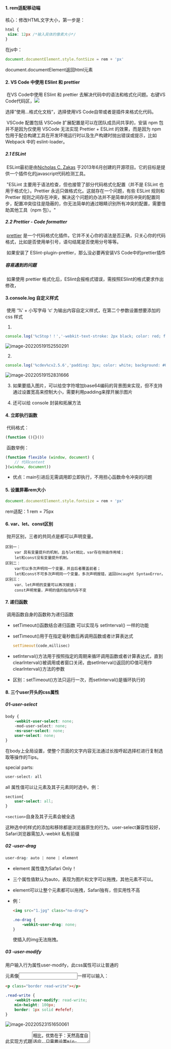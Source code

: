 #### **1. rem适配移动端**

   核心：修改HTML文字大小，第一步是：

   ```css
html {
    size: 12px /*输入具体的像素大小*/
}
   ```

   在js中：

   ```javascript
document.documentElement.style.fontSize = rem + 'px'
   ```

   document.documentElement返回html元素

#### **2. VS Code 中使用 ESlint 和 prettier**

​		在VS Code中使用 ESlint 和 prettier 去解决代码中的语法和格式化问题。右键VS Code代码区，![](前端笔记本.assets/rightclick.png)

选择”使用...格式化文档“，选择使用VS Code自带或者是插件来格式化代码。

​	VSCode 配置包括 VSCode 扩展配置是可以在团队成员间共享的，安装 npm 包并不是因为仅使用 VSCode 无法实现 Prettier + ESLint 的效果，而是因为 npm 包用于配合构建工具在开发环境运行时以及生产构建时抛出错误或提示，比如 Webpack 中的 eslint-loader。

##### 2.1  ESLint

​	ESLint最初是由[Nicholas C. Zakas](http://nczonline.net/) 于2013年6月创建的开源项目。它的目标是提供一个插件化的javascript代码检测工具。

​	"ESLint 主要用于语法检查，但也接管了部分代码格式化配置（并不是 ESLint 也用于格式化）。Prettier 永远只做格式化。这就存在一个问题，有些 ESLint 规则和 Prettier 规则之间存在冲突，解决这个问题的办法并不是简单的将冲突的配置同步，配置冲突往往是隐蔽的，你无法简单的通过眼睛识别所有冲突的配置，需要借助其他工具（npm 包）。"

##### 2.2 Prettier - Code formatter

​	[prettier](https://link.zhihu.com/?target=https%3A//prettier.io/docs/en/index.html) 是一个代码格式化插件。它并不关心你的语法是否正确，只关心你的代码格式，比如是否使用单引号，语句结尾是否使用分号等等。

​	如果安装了 ESlint-plugin-prettier，那么没必要再安装VS Code中的prettier插件

##### 容易遇到的问题

​	如果使用 prettier 格式化后，ESlint会报格式错误，需按照ESlint的格式要求作出修改，

#### 3.console.log 自定义样式

​	使用 ‘%’ + 小写字母 ‘c‘ 为输出内容自定义样式，在第二个参数设置想要添加的 css 样式

1. 

   ```javascript
   console.log('%cStop！！','-webkit-text-stroke: 2px black; color: red; font-size: 50px; font-weight: bold')
   ```

   ![image-20220519152550291](前端笔记本.assets/image-20220519152550291.png)

2. 

   ```javascript
   console.log('%cdev%cv2.5.6','padding: 3px; color: white; background: #023047', 'padding: 3px; color: white; background: #219EBC')
   ```

   ![image-20220519152831666](C:\Users\oringe\AppData\Roaming\Typora\typora-user-images\image-20220519152831666.png)

3. 如果要插入图片，可以给空字符增加base64编码的背景图来实现，但不支持通过设置宽高来控制大小，需要利用padding来撑开展示图片

4. 还可以给 console 封装和拓展方法

#### 4. 立即执行函数

​	代码格式：

```javascript
(function (){}())
```

​	函数举例：

```javascript
(function flexible (window, document) {
    // 代码content
}(window, document))
```

- 优点：main引进后无需调用即立即执行，不用担心函数命令冲突的问题

#### 5. 设置屏幕rem大小

```JavaScript
document.documentElement.style.fontsize = rem + 'px'
```

rem适配：1 rem = 75px

#### 6. var、let、const区别

​	抛开区别，三者的共同点是都可以声明变量。

```
区别一：
	var 具有变量提升的机制，且与let相比，var存在块级作用域；
	let和const没有变量提升机制。
区别二：
	var可以多次声明同一个变量，并且后者覆盖前者；
	let和const不可多次声明同一个变量，多次声明报错，返回Uncaught SyntaxError。
区别三：
	var、let声明的变量可以再次赋值；
	const声明常量，声明的值的指向内存不变
```



#### 7. 递归函数

​	调用函数自身的函数称为递归函数

- setTimeout()函数结合递归函数 可以实现与 setInterval() 一样的功能

- setTimeout()用于在指定毫秒数后再调用函数或者计算表达式

  ```js
  setTimeout(code,millisec)
  ```

- setInterval()方法用于按照指定的周期来循环调用函数或者计算表达式，直到clearInterval()被调用或者窗口关闭，由setInterval()返回的ID值可用作clearInterval()方法的参数

- 区别：setTimeout()方法只运行一次，而setInterval()是循环执行的

#### 8. 三个user开头的css属性

##### 01-user-select

```css
body {
    -webkit-user-select: none;
    -mod-user-select: none;
    -ms-user-select: none;
    user-select: none;
}
```

在body上全局设置，使整个页面的文字内容无法通过长按呼起选择栏进行复制选取等操作的Tips。

special parts:

```css
user-select: all
```

all 属性值可以让元素及其子元素同时选中。例：

```css
section{
    user-select: all;
}
```

`<section>`自身及其子元素会被全选

这种选中的样式的添加和移除都是浏览器原生的行为。user-select兼容性较好，Safari浏览器需加入-webkit 私有前缀

##### 02 -user-drag

```css
user-drag: auto | none | element
```

- element 属性值为Safari Only！

- 三个属性值默认为auto，表现为图片和文字可以拖拽，其他元素不可以。

- element可以让整个元素都可以拖拽，Safari独有，但实用性不高

- 例：

  ```html
  <img src="1.jpg" class="no-drag">
  ```

  ```css
  .no-drag {
      -webkit-user-drag: none;
  }
  ```

  使插入的img无法拖拽。

##### 03 -user-modify

用户输入行为属性user-modify，此css属性可以让普通的<div>元素像<input>一样可以输入：

```html
<p class="border read-write"></p>
```

```css
.read-write {
    -webkit-user-modify: read-write;
    min-height: 100px;
    border: 1px solid #efefef;
}
```

![image-20220523151650061](前端笔记本.assets/image-20220523151650061.png)

此实现方式跟<textarea>相比，优势在于：天然高度自适应，只需要设置min-height最小高度，就可以自动高度自适应。

此外，read-write -支持富文本，这往往不需要，更多的时候希望输入的只是纯文本，则应更改属性值为 read-write-plaintext-only

#### 9. 与滚动有关的CSS属性

##### 01 - scroll Snap

CSS Scroll Snap 是CSS中的一个独立的模块，可以使元素停止滚动时有平滑吸附的效果。容易实现类似Swiper这种交互。可以在移动端随意使用。

| 作用在滚动容器上 | 作用在定位子项上  |
| :--------------: | :---------------: |
| scroll-snap-type | scroll-snap-align |
| scroll-snap-stop |   scroll-margin   |
|  scroll-padding  |                   |



##### 02 - scroll-behavior

该属性可以让滚动容器出现锚点定位，或者JS设置 serollLeft/scrollTop的滚动距离时表现为平滑滚动。在需要平滑滚动的滚动容器元素上写上：

```css
scroll-behavior: smooth
```

即可。演示案例如下：

```html
<div class="box">
    <div class="list"><input id="one" readonly>1</div>
    <div class="list"><input id="two" readonly>2</div>
    <div class="list"><input id="three" readonly>3</div>
    <div class="list"><input id="four" readonly>4</div>
</div>
<div class="link">
    <label class="click" for="one">1</label>
    <label class="click" for="two">2</label>
    <label class="click" for="three">3</label>
    <label class="click" for="four">4</label>
</div>
```

核心CSS如下：

```css
.box {
    width: 20em;
    height: 10em;
    scroll-behavior: smooth;
    overflow: hidden;
}
.list {
    height: 100%;
    background: #ddd;
    text-align: center;
    position: relative;
}
.list > input {
    position: absolute;
    top: 0;
    height: 100%;
    width: 1px;
    border: 0;
    padding: 0;
    margin: 0;
    clip: rect(0 0 0 0);
}
```



##### 03 - overscroll-behavior

滚动嵌套，该属性可以让子元素滚动嵌套时父元素不触发滚动。

```css
overscroll-behavior： auto; /* 默认值 */
overscroll-behavior：contain;
overscroll-behavior：none;

/* 两个属性值，分别表示x方向和y方向 */
overscroll-behavior：auto contain;
```

##### 04 - overflow-anchor

overflow-anchor让内容动态append时自动调整滚动高度，保持当前元素视区不变

```css
overflow-anchor: auto | none;
```

##### 05 - scrollbar-width

滚动条宽度

```css
scrollbar-width: auto | thin | none;
```

- auto 为默认的尺寸，在windows系统下是17px；
- thin 为窄滚动条，在windows系统下是8px；
- none 为无滚动条，宽度为0，但内容依然可以滚动；
- 此属性只在windows下的Firefox浏览器下有效。

##### 06 scrollbar-color

滚动条颜色

```css
scrollbar-color: auto | 滑杆颜色 轨道颜色;
```

```css
.scroll-thin {
    scrollbar-width: thin;
    scrollbar-color: blue red;
}
```

兼容性同scrollbar-width。但Chrome和Safari浏览器有私有的 <u>::webkit-scrolbar</u> 伪元素属性

```css
.scroll::-webkit-scrollbar {
    width: 8px;
    height: 8px;
}
.scroll::-webkit-scrollbar-thunb {
    background-color: #bbb;
}
.scroll::-webkit-scrollbar-track{
    background-color: #ddd;
}
```

##### 07 - scrollbar-gutter

滚动条沟槽，作用是让windows下，滚动条出现的时候，布局稳定，页面不晃动

##### 08 - -webkit-overflow-scrolling

Safari私有，让IOS设备在滚动时有回弹效果。

- 注意，IOS13后，所有可滚动的框架，或者设置overflow滚动的元素默认都是弹性效果

- ```
  -webkit-overflow-scrolling:touch
  ```

  

#### 10. node.js 工具 version/semver规范

[Semantic Version](https://link.jianshu.com/?t=http://semver.org/)是当下被大多数软件/库使用的一套版本命名规范。

[Semver](https://link.jianshu.com/?t=https://github.com/npm/node-semver)是一个专门分析Semantic Version（语义化版本）的工具，“semver”其实就是这两个单词的缩写。Npm使用了该工具来处理版本相关的工作。

semver可以作为一个node模块，同时也可以作为一个命令行工具。功能包括：

- 比较两个版本号的大小
- 验证某个版本号是否合法
- 提取版本号，例如从“=v1.2.1”体取出"1.2.1"
- 分析版本号是否属于某个范围或符合一系列条件
- etc
  + ^1.2.3  表示第一个数字保持不变，后面两个数字保持最新
  + ~1.2.3 表示前面两个版本号不变，第三个保持最新









#### 11. webpack打包 重复依赖的问题

假设有三个子项目，都依赖了element ui，子项目可以独立运行， 主项目依赖三个子项目。

主项目通过webpack打包时文件较大，则应该是element ui被重复依赖了三次。应实现主项目打包时只引入一份element ui。

解决方案有几个：

1. 引用子项目的时候，不要引用打包后的文件（通常为 `import sub1 from 'sub1';`)，而是引用入口文件，比如 `import sub1 from 'sub1/src'`;
2. 子项目 build 的时候使用 chunk 拆分成业务逻辑和依赖，即常见的 app.js 和 vendor.js
3. 子项目 build 不同版本，作为依赖时，将依赖使用 `externals` 避免打包

#### 12. 键值对

键值对（“key=value”）

#### 13. localStorage 

1. 存储复杂数据类型
   本地存储只能存储字符串，无法存储复杂数据类型。需要将复杂数据类型转换成JSON字符串，再存储到本地
2. JSON.stringify (复杂数据类型)
   将复杂数据转换成 JSON字符串， <u>存储</u> 于本地存储中
3. JSON.parse (JSON字符串)
   将JSON字符串转换成对象  <u>取出</u> 时候使用

#### 14. 自定义属性

由程序员自己添加的属性，在DOM对象中无法获取，无法使用，无法操作

- getAttribute('属性名')   // 获取自定义属性
- setAttribute('属性名', '属性值')    // 设置自定义属性
- removeAttribute('属性名')   // 删除自定义属性

data-自定义属性:
	html5推出专门的data-自定义属性， 

- 在标签上一律以data-开头
- 在DOM对象上一律以dataset对象方式获取

#### 15. CSS specificity -CSS权重

id选择器 > class类选择器 > type通配符选择器 > *

类选择器 = 伪类选择器

class =  attribute

加号`+`与波浪号`~`和大于号`>`: 

- +,  A + B : 选择紧邻A标签后的B标签，且A和B必须拥有相同的父元素，仅为一个标签；
- ~ , A ~ B :  选择A标签后出现的所有B标签，B标签不必紧随A标签，两种元素必须拥有相同的父元素，可以有多个；
- `>`, A > B : 选择A元素中的B元素，其中B元素是A元素的第一代。





#### 16.  箭头函数

箭头函数为es6中的全新表示法，下列是一个最简单的箭头函数：

```javascript
let fn = a => a
var m = prompt()
alert(fn(m))
```

对比es5

```javascript
let fn=function(a){
    return a;
}
var m = prompt()
alert(fn(m))
```

如果语句为多条，则不可以省略{}和return

```javascript
let fn = a=>{
    var b = 0;
    console.log(a,b)
}
fn(10)
```

有两点需注意：

1. 当传递单个参数时，不需要加括号()

   ```javascript
   var fn = a => a
   ```

   当传递多个值时需要加括号

   ```javascript
   var fn = (a,b)=>a+b
   ```

2. 当省略{}和return时，如果返回的内容是一个对象，对象需要用括号()括起来，否则结果是undefined

   ```javascript
   var fn = a =>({a:'你好'})
   console.log(fn())
   ```

   

#### 17. button 按钮冒泡

当页面上的button 被点击产生了一个事件，会对该事件进行冒泡操作：

```html
<div>
    <button>
        按钮
    </button>
</div>
```

```js
div.onclick = function() {
    console.log('div')
}
button.onclick = function() {
    console.log('button')
}
```

当点击button按钮后，控制台输出button的同时会冒泡，输出div

#### 18. 设置a标签新页面打开

(1)  给a标签添加一个属性：target="_blank";

(2) 在head标签中加入：

<base target="_blank" />

#### 19. 面试知识

**JS中的提升**

包括变量的提升和函数的提升，只提升声明

函数中的提升，会提升到当前函数的最前面。

**html中的全选和反选**

如何实现；every、foreach、“手写一个every”

**es6新语法**

every、sum、reduce。

让对象的属性不变：冻结、Object.freeze、Object.defineProperty

**内存泄露。内存的生命周期**

JS垃圾回收机制、创建、挂载、渲染、修改、销毁

**字符串翻转**

sort用于数组的排序，reverse用于数组的翻转。

**Promise 、generator 、async await**

解释各个方法产生的原因、"回调地狱"

**HTTP状态码**

301和302的区别



#### 20. 作用域和作用域链

**什么是作用域？**

简单来说，在一定的空间里可以对数据进行读写操作，这个空间就是数据的作用域。
 JS中最常见的就是变量的作用域。
 变量的作用域分为两种：全局变量和局部变量。
 1、全局作用域： 最外层函数定义的变量拥有全局作用域，即对任何内部函数来说，都是可以访问的；
 2、局部作用域： 局部作用域一般只在固定的代码片段内可访问到，而对于函数外部是无法访问的，最常见的例如函数内部。

**顺便提一下，JS是没有块级作用域的。**

这意味着在块语句中定义的变量，实际是在函数中创建的，而不是语句中。
 函数可以模仿块级作用域。

```jsx
(function(){
//这里是块级作用域
})();
```

**什么是是作用域链？**

当代码在一个环境中执行时，会创建变量对象的一个作用域链。
 由子级作用域返回父级作用域中寻找变量，就叫做作用域链。

作用域链中的下一个变量对象来自包含环境，也叫外部环境。而再下一个变量对象则来自下一个包含环境，一直延续到全局执行环境。全局执行环境的变量对象始终都是作用域链中的最后一个对象。
 作用域链前端始终都是当前执行的代码所在环境的变量对象，如果环境是函数，则将其活动对象作为变量对象。

**作用域链的用途是什么呢？**

是保证执行环境有权访问的所有变量和函数的有序访问。

**如何延长作用域链？**

既然是个链，能不能延长呢？
 答案当然是可以。
 延长作用域链：
 执行环境的类型只有两种，全局和局部（函数）。但是有些语句可以在作用域链的前端临时增加一个变量对象，该变量对象会在代码执行后被移除。
 具体来说就是执行这两个语句时，作用域链都会得到加强。
 1、try - catch 语句的catch块；会创建一个新的变量对象，包含的是被抛出的错误对象的声明。
 2、with 语句。with 语句会将指定的对象添加到作用域链中。

